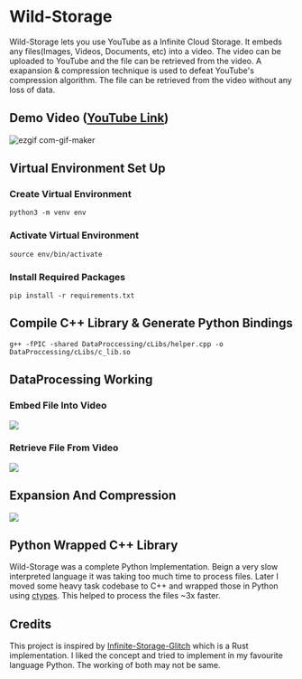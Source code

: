 # Wild-Storage

Wild-Storage lets you use YouTube as a Infinite Cloud Storage. It embeds any files(Images, Videos, Documents, etc) into a video. The video can be uploaded to YouTube and the file can be retrieved from the video. A exapansion & compression technique is used to defeat YouTube's compression algorithm. The file can be retrieved from the video without any loss of data.

## Demo Video ([YouTube Link](https://youtu.be/NbeWh011qjs))

![ezgif com-gif-maker](https://gateway.pinata.cloud/ipfs/Qmdo9ZW5uk6NDYWj8K6oNBABDNtBYZZagAxF9UmoxUQFwM)

## Virtual Environment Set Up

### Create Virtual Environment

```console
python3 -m venv env
```

### Activate Virtual Environment

```console
source env/bin/activate
```

### Install Required Packages

```console
pip install -r requirements.txt
```

## Compile C++ Library & Generate Python Bindings

```console
g++ -fPIC -shared DataProccessing/cLibs/helper.cpp -o DataProccessing/cLibs/c_lib.so
```

## DataProcessing Working

### Embed File Into Video
<img src="https://ipfs.io/ipfs/QmNx7xX1pn3ngduQU5n9GKC8NwfH7GRQXfGB4mFuxphtqa">

### Retrieve File From Video

<img src="https://ipfs.io/ipfs/QmUMXUJZ11mgpp8oEmGPeTenK4669uwJesUVJmK1UDQwvV">

## Expansion And Compression

<img src="https://ipfs.io/ipfs/Qma8CRjSV7Azkp3uMfda1aWDNHGNQgy1haC6fcuuWHMJ8Y">

## Python Wrapped C++ Library

Wild-Storage was a complete Python Implementation. Beign a very slow interpreted language it was taking too much time to process files. Later I moved some heavy task codebase to C++ and wrapped those in Python using [ctypes](https://docs.python.org/3/library/ctypes.html). This helped to process the files ~3x faster.

## Credits

This project is inspired by [Infinite-Storage-Glitch](https://github.com/DvorakDwarf/Infinite-Storage-Glitch) which is a Rust implementation. I liked the concept and tried to implement in my favourite language Python. The working of both may not be same.

